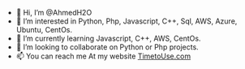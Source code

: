- 👋 Hi, I’m @AhmedH2O
- 👀 I’m interested in Python, Php, Javascript, C++, Sql, AWS, Azure, Ubuntu, CentOs.
- 🌱 I’m currently learning Javascript, C++, AWS, CentOs.
- 💞️ I’m looking to collaborate on Python or Php projects.
- 📫 You can reach me At my website <a href="https://timetouse.com" >TimetoUse.com</a>

<!---
AhmedH2O/AhmedH2O is a ✨ special ✨ repository because its `README.md` (this file) appears on your GitHub profile.
You can click the Preview link to take a look at your changes.
--->
